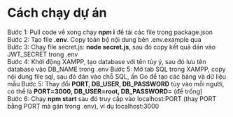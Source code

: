 # **Cách chạy dự án**
Bước 1: Pull code về xong chạy **npm i** để tải các file trong package.json   
Bước 2: Tạo file **.env**. Copy toàn bộ nội dung bên .env.example qua   
Bước 3: Chạy file secret.js: **node secret.js**, sau đó copy kết quả dán vào JWT_SECRET trong .env   
Bước 4: Khởi động XAMPP, tạo database với tên tùy ý, sau đó lưu tên database vào DB_NAME trong .env 
Bước 5: Mở tab SQL trong XAMPP, copy nội dung file sql, sau đó dán vào chỗ SQL, ấn Go để tạo các bảng và dữ liệu mẫu
Bước 5: Thay đổi **PORT, DB_USER, DB_PASSWORD** tùy vào mỗi người, có thể là **PORT=3000, DB_USER=root, DB_PASSWORD=** (để trống)   
Bước 6: Chạy **npm start** sau đó truy cập vào localhost:PORT (thay PORT bằng PORT mà gán trong .env), ví dụ localhost:3000   
